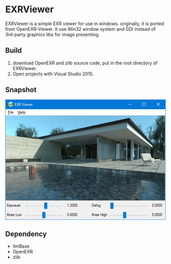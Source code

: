 # EXRViewer
EXRViewer is a simple EXR viewer for use in windows. originally, it is ported from OpenEXR-Viewer.
It use Win32 window system and GDI instead of 3rd-party graphics libs for image presenting.

## Build
1. download OpenEXR and zlib source code, put in the root directory of EXRViewer.
2. Open projects with Visual Studio 2015.

## Snapshot
<img width="516" src="exrviewer.png" />

## Dependency
- IlmBase
- OpenEXR
- zlib
